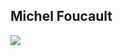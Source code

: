 ## Michel Foucault
<img class="profilePicture" src="https://res.cloudinary.com/dzc0tlbqw/image/upload/v1712002352/rg22lki8frqpnki0cfw7.jpg">